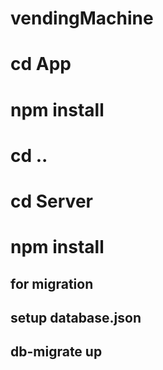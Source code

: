 # vendingMachine

# cd App
# npm install
# cd ..
# cd Server
# npm install

## for migration
## setup database.json
## db-migrate up

